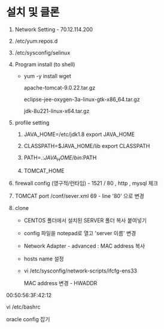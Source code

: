 # 설치 및 클론

1. Network Setting - 70.12.114.200

2. /etc/yum.repos.d

3. /etc/sysconfig/selinux

4. Program install (to shell)

    - yum -y install wget

      apache-tomcat-9.0.22.tar.gz

      eclipse-jee-oxygen-3a-linux-gtk-x86_64.tar.gz

      jdk-8u221-linux-x64.tar.gz

5. profile setting

   1) JAVA_HOME=/etc/jdk1.8
   	export JAVA_HOME
   2) CLASSPATH=$JAVA_HOME/lib
   	export CLASSPATH
   3) PATH=.:$JAVA_HOME/bin:$PATH

   4) TOMCAT_HOME

6. firewall config  (영구적/런타임) - 1521 / 80 , http , mysql 체크

7. TOMCAT port   /conf/sever.xml   69 - line '80' 으로 변경

8. clone

    - CENTOS 폴더에서 설치된 SERVER 폴더 복사 붙여넣기

    - config 파일을 notepad로 열고 'server 이름' 변경 

    - Network Adapter - advanced : MAC address 복사
    - hosts name 설정

    - vi /etc/sysconfig/network-scripts/ifcfg-ens33

      MAC address 변경 - HWADDR





00:50:56:3F:42:12





vi /etc/bashrc

oracle config 잡기



